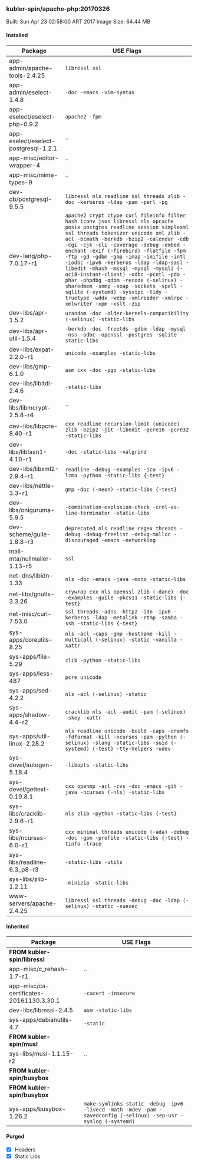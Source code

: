 ### kubler-spin/apache-php:20170326

Built: Sun Apr 23 02:58:00 ART 2017
Image Size: 64.44 MB

#### Installed
Package | USE Flags
--------|----------
app-admin/apache-tools-2.4.25 | `libressl ssl`
app-admin/eselect-1.4.8 | `-doc -emacs -vim-syntax`
app-eselect/eselect-php-0.9.2 | `apache2 -fpm`
app-eselect/eselect-postgresql-1.2.1 | ``
app-misc/editor-wrapper-4 | ``
app-misc/mime-types-9 | ``
dev-db/postgresql-9.5.5 | `libressl nls readline ssl threads zlib -doc -kerberos -ldap -pam -perl -pg`
dev-lang/php-7.0.17-r1 | `apache2 crypt ctype curl fileinfo filter hash iconv json libressl nls opcache posix postgres readline session simplexml ssl threads tokenizer unicode xml zlib -acl -bcmath -berkdb -bzip2 -calendar -cdb -cgi -cjk -cli -coverage -debug -embed -enchant -exif (-firebird) -flatfile -fpm -ftp -gd -gdbm -gmp -imap -inifile -intl -iodbc -ipv6 -kerberos -ldap -ldap-sasl -libedit -mhash -mssql -mysql -mysqli (-oci8-instant-client) -odbc -pcntl -pdo -phar -phpdbg -qdbm -recode (-selinux) -sharedmem -snmp -soap -sockets -spell -sqlite (-systemd) -sysvipc -tidy -truetype -wddx -webp -xmlreader -xmlrpc -xmlwriter -xpm -xslt -zip`
dev-libs/apr-1.5.2 | `urandom -doc -older-kernels-compatibility (-selinux) -static-libs`
dev-libs/apr-util-1.5.4 | `-berkdb -doc -freetds -gdbm -ldap -mysql -nss -odbc -openssl -postgres -sqlite -static-libs`
dev-libs/expat-2.2.0-r1 | `unicode -examples -static-libs`
dev-libs/gmp-6.1.0 | `asm cxx -doc -pgo -static-libs`
dev-libs/libltdl-2.4.6 | `-static-libs`
dev-libs/libmcrypt-2.5.8-r4 | ``
dev-libs/libpcre-8.40-r1 | `cxx readline recursion-limit (unicode) zlib -bzip2 -jit -libedit -pcre16 -pcre32 -static-libs`
dev-libs/libtasn1-4.10-r1 | `-doc -static-libs -valgrind`
dev-libs/libxml2-2.9.4-r1 | `readline -debug -examples -icu -ipv6 -lzma -python -static-libs {-test}`
dev-libs/nettle-3.3-r1 | `gmp -doc (-neon) -static-libs {-test}`
dev-libs/oniguruma-5.9.5 | `-combination-explosion-check -crnl-as-line-terminator -static-libs`
dev-scheme/guile-1.8.8-r3 | `deprecated nls readline regex threads -debug -debug-freelist -debug-malloc -discouraged -emacs -networking`
mail-mta/nullmailer-1.13-r5 | `ssl`
net-dns/libidn-1.33 | `nls -doc -emacs -java -mono -static-libs`
net-libs/gnutls-3.3.26 | `crywrap cxx nls openssl zlib (-dane) -doc -examples -guile -pkcs11 -static-libs {-test}`
net-misc/curl-7.53.0 | `ssl threads -adns -http2 -idn -ipv6 -kerberos -ldap -metalink -rtmp -samba -ssh -static-libs {-test}`
sys-apps/coreutils-8.25 | `nls -acl -caps -gmp -hostname -kill -multicall (-selinux) -static -vanilla -xattr`
sys-apps/file-5.29 | `zlib -python -static-libs`
sys-apps/less-487 | `pcre unicode`
sys-apps/sed-4.2.2 | `nls -acl (-selinux) -static`
sys-apps/shadow-4.4-r2 | `cracklib nls -acl -audit -pam (-selinux) -skey -xattr`
sys-apps/util-linux-2.28.2 | `nls readline unicode -build -caps -cramfs -fdformat -kill -ncurses -pam -python (-selinux) -slang -static-libs -suid (-systemd) {-test} -tty-helpers -udev`
sys-devel/autogen-5.18.4 | `-libopts -static-libs`
sys-devel/gettext-0.19.8.1 | `cxx openmp -acl -cvs -doc -emacs -git -java -ncurses (-nls) -static-libs`
sys-libs/cracklib-2.9.6-r1 | `nls zlib -python -static-libs {-test}`
sys-libs/ncurses-6.0-r1 | `cxx minimal threads unicode (-ada) -debug -doc -gpm -profile -static-libs {-test} -tinfo -trace`
sys-libs/readline-6.3_p8-r3 | `-static-libs -utils`
sys-libs/zlib-1.2.11 | `-minizip -static-libs`
www-servers/apache-2.4.25 | `libressl ssl threads -debug -doc -ldap (-selinux) -static -suexec`
#### Inherited
Package | USE Flags
--------|----------
**FROM kubler-spin/libressl** |
app-misc/c_rehash-1.7-r1 | ``
app-misc/ca-certificates-20161130.3.30.1 | `-cacert -insecure`
dev-libs/libressl-2.4.5 | `asm -static-libs`
sys-apps/debianutils-4.7 | `-static`
**FROM kubler-spin/musl** |
sys-libs/musl-1.1.15-r2 | ``
**FROM kubler-spin/busybox** |
**FROM kubler-spin/busybox** |
sys-apps/busybox-1.26.2 | `make-symlinks static -debug -ipv6 -livecd -math -mdev -pam -savedconfig (-selinux) -sep-usr -syslog (-systemd)`
#### Purged
- [x] Headers
- [x] Static Libs
